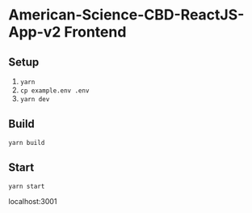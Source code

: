 # American-Science-CBD-ReactJS-App-v2 Frontend

## Setup

1.  `yarn`
2.  `cp example.env .env`
3.  `yarn dev`

## Build

`yarn build`

## Start

`yarn start`

localhost:3001
